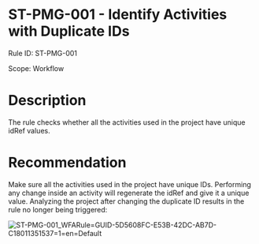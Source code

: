 ﻿# ST-PMG-001 - Identify Activities with Duplicate IDs

Rule ID: ST-PMG-001

Scope: Workflow

# Description

The rule checks whether all the activities used in the project have unique idRef
                values.

# Recommendation

Make sure all
            the activities used in the project have unique IDs. Performing any change inside an
            activity will regenerate the idRef and give it a unique value. Analyzing the project
            after changing the duplicate ID results in the rule no longer being triggered:

![ST-PMG-001_WFARule=GUID-5D5608FC-E53B-42DC-AB7D-C18011351537=1=en=Default](/images/ST-PMG-001_WFARule=GUID-5D5608FC-E53B-42DC-AB7D-C18011351537=1=en=Default.png)
